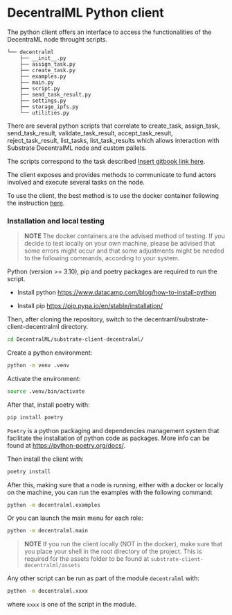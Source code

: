 # DecentralML Python client

The python client offers an interface to access the functionalities of the DecentraML node throught scripts.

```
└── decentralml
    ├── __init__.py
    ├── assign_task.py
    ├── create_task.py
    ├── examples.py
    ├── main.py
    ├── script.py
    ├── send_task_result.py
    ├── settings.py
    ├── storage_ipfs.py
    └── utilities.py
```

There are several python scripts that correlate to create_task, assign_task, send_task_result, validate_task_result, accept_task_result, reject_task_result, list_tasks, list_task_results which allows interaction with Substrate DecentralML node and custom pallets.

The scripts correspond to the task described [Insert gitbook link here]().

The client exposes and provides methods to communicate to fund actors involved and execute several tasks on the node.

To use the client, the best method is to use the docker container following the instruction [here](https://github.com/livetreetech/DecentralML/blob/main/docker/README.md).

### Installation and local testing

> **NOTE** The docker containers are the advised method of testing. If you decide to test locally on your own machine, please be advised that some errors might occur and that some adjustments might be needed to the following commands, according to your system.

Python (version >= 3.10), pip and poetry packages are required to run the script.

- Install python https://www.datacamp.com/blog/how-to-install-python

- Install pip https://pip.pypa.io/en/stable/installation/


Then, after cloning the repository, switch to the decentraml/substrate-client-decentralml directory.

```bash
cd DecentralML/substrate-client-decentralml/
```

Create a python environment:
```bash
python -m venv .venv
```

Activate the environment:
```bash
source .venv/bin/activate
```

After that, install poetry with:

```bash
pip install poetry
```

`Poetry` is a python packaging and dependencies management system that facilitate the installation of python code as packages. More info can be found at https://python-poetry.org/docs/.

Then install the client with:

```bash
poetry install
```

After this, making sure that a node is running, either with a docker or locally on the machine, you can run the examples with the following command:

```bash
python -m decentralml.examples
```

Or you can launch the main menu for each role:

```bash
python -m decentralml.main
```

> **NOTE** If you run the client locally (NOT in the docker), make sure that you place your shell in the root directory of the project. This is required for the assets folder to be found at `substrate-client-decentralml/assets`

Any other script can be run as part of the module `decentralml` with:

```bash
python -m decentralml.xxxx
```

where `xxxx` is one of the script in the module.